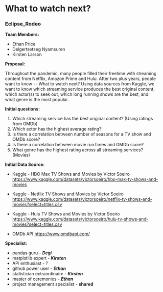 # What to watch next?
### Eclipse_Rodeo
**Team Members:**
- Ethan Price
- Delgertsetseg Nyamsuren
- Kirsten Larson

**Proposal:**

  Throughout the pandemic, many people filled their freetime with streaming content from Netflix, Amazon Prime and Hulu. After two plus years, people want to know -- What to watch next? Using data sources from Kaggle, we want to know which streaming service produces the best original content, which actor(s) to seek out, which long running shows are the best, and what genre is the most popular.

**Initial questions:**
1. Which streaming service has the best original content? (Using ratings from OMDb)
2. Which actor has the highest average rating?
3. Is there a correlation between number of seasons for a TV show and OMDb score?
4. Is there a correlation between movie run times and OMDb score?
5. What genre has the highest rating across all streaming services? (Movies)

**Initial Data Source:**
- Kaggle - HBO Max TV Shows and Movies by Victor Soeiro
  https://www.kaggle.com/datasets/victorsoeiro/hbo-max-tv-shows-and-movies

- Kaggle - Netflix TV Shows and Movies by Victor Soeiro
  https://www.kaggle.com/datasets/victorsoeiro/netflix-tv-shows-and-movies?select=titles.csv

- Kaggle - Hulu TV Shows and Movies by Victor Soeiro
  https://www.kaggle.com/datasets/victorsoeiro/hulu-tv-shows-and-movies?select=titles.csv

- OMDb API
  https://www.omdbapi.com/

**Specialist:**
- pandas guru - ***Degi***
- matplotlib  expert - ***Kirsten***
- API enthusiast - ?
- github power user - ***Ethan***
- statistician extraordinaire - ***Kirsten***
- master of ceremonies - ***Ethan***
- project management specialist - **shared**